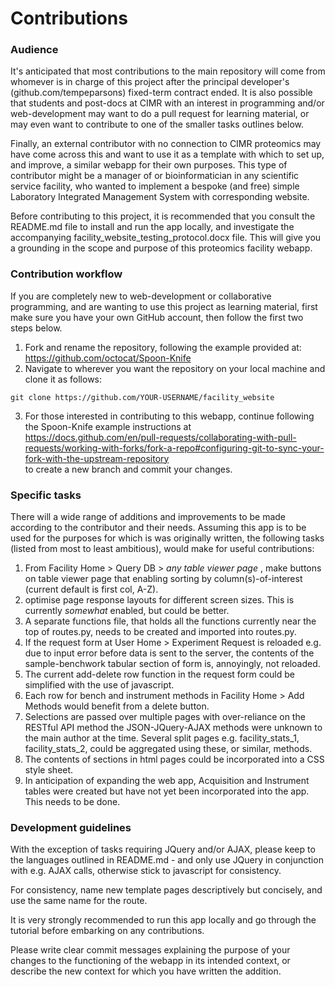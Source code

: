 # Contributions  

### Audience  
It's anticipated that most contributions to the main repository will come from whomever is in charge of this project after the principal developer's (github.com/tempeparsons) fixed-term contract ended. It is also possible that students and post-docs at CIMR with an interest in programming and/or web-development may want to do a pull request for learning material, or may even want to contribute to one of the smaller tasks outlines below. 

Finally, an external contributor with no connection to CIMR proteomics may have come across this and want to use it as a template with which to set up, and improve, a similar webapp for their own purposes. This type of contributor might be a manager of or bioinformatician in any scientific service facility, who wanted to implement a bespoke (and free) simple Laboratory Integrated Management System with corresponding website.

Before contributing to this project, it is recommended that you consult the README.md file to install and run the app locally, and investigate the accompanying facility_website_testing_protocol.docx file. This will give you a grounding in the scope and purpose of this proteomics facility webapp. 

### Contribution workflow  
If you are completely new to web-development or collaborative programming, and are wanting to use this project as learning material, first make sure you have your own GitHub account, then follow the first two steps below.  

1) Fork and rename the repository, following the example provided at: https://github.com/octocat/Spoon-Knife  
2) Navigate to wherever you want the repository on your local machine and clone it as follows:  

```
git clone https://github.com/YOUR-USERNAME/facility_website  
```

3) For those interested in contributing to this webapp, continue following the Spoon-Knife example instructions at  
https://docs.github.com/en/pull-requests/collaborating-with-pull-requests/working-with-forks/fork-a-repo#configuring-git-to-sync-your-fork-with-the-upstream-repository  
to create a new branch and commit your changes.  

### Specific tasks 

There will a wide range of additions and improvements to be made according to the contributor and their needs. Assuming this app is to be used for the purposes for which is was originally written, the following tasks (listed from most to least ambitious), would make for useful contributions: 

1) From Facility Home > Query DB > <em>any table viewer page </em>, make buttons on table viewer page that enabling sorting by column(s)-of-interest (current default is first col, A-Z).  
2) optimise page response layouts for different screen sizes. This is currently <em>somewhat</em> enabled, but could be better.  
3) A separate functions file, that holds all the functions currently near the top of routes.py, needs to be created and imported into routes.py. 
4) If the request form at User Home > Experiment Request  is reloaded e.g. due to input error before data is sent to the server, the contents of the sample-benchwork tabular section of form is, annoyingly, not reloaded. 
5) The current add-delete row function in the request form could be simplified with the use of javascript. 
6) Each row for bench and instrument methods in Facility Home > Add Methods would benefit from a delete button.  
7) Selections are passed over multiple pages with over-reliance on the RESTful API method the JSON-JQuery-AJAX methods were unknown to the main author at the time. Several split pages e.g. facility_stats_1, facility_stats_2, could be aggregated using these, or similar, methods.  
8) The contents of <style></style> sections in html pages could be incorporated into a CSS style sheet.  
9) In anticipation of expanding the web app, Acquisition and Instrument tables were created but have not yet been incorporated into the app. This needs to be done.  

### Development guidelines  

With the exception of tasks requiring JQuery and/or AJAX, please keep to the languages outlined in README.md - and only use JQuery in conjunction with e.g. AJAX calls, otherwise stick to javascript for consistency.  

For consistency, name new template pages descriptively but concisely, and use the same name for the route. 

It is very strongly recommended to run this app locally and go through the tutorial before embarking on any contributions.  

Please write clear commit messages explaining the purpose of your changes to the functioning of the webapp in its intended context, or describe the new context for which you have written the addition. 


